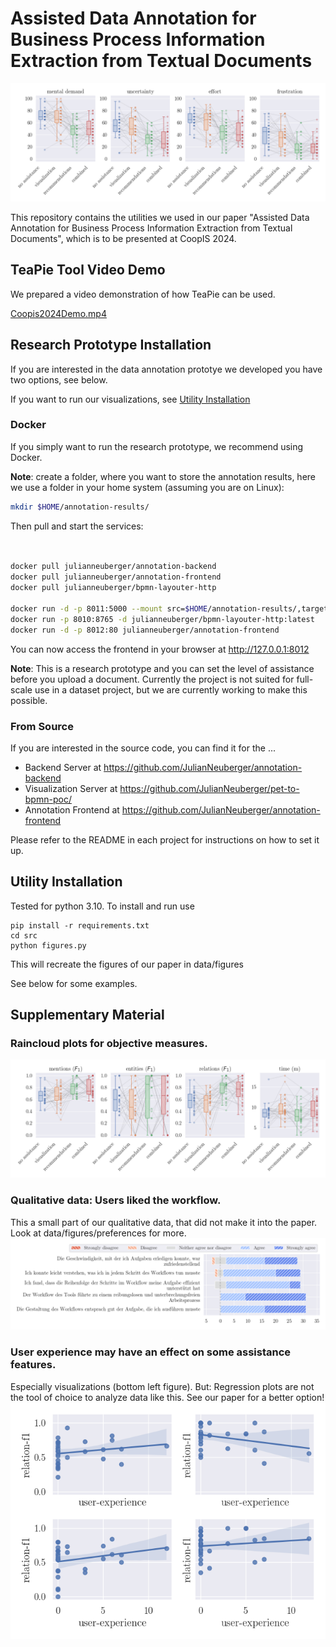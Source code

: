 # Assisted Data Annotation for Business Process Information Extraction from Textual Documents

![Raincloud plots for NASA-TLX data from our user study.](data/figures/tlx/combined.png)

This repository contains the utilities we used in our paper "Assisted Data Annotation for Business Process Information Extraction from Textual Documents", which is to be presented at CoopIS 2024.

## TeaPie Tool Video Demo 

We prepared a video demonstration of how TeaPie can be used.

[Coopis2024Demo.mp4](https://drive.google.com/file/d/1RBY6YDN42sue5i1Vfr5UejQ1C70UIqI5/view)

## Research Prototype Installation

If you are interested in the data annotation prototye we developed you have two options, see below.

If you want to run our visualizations, see [Utility Installation](#utility-installation)

### Docker

If you simply want to run the research prototype, we recommend using Docker. 

__Note__: create a folder, where you want to store the annotation results, here we use a folder in your home system (assuming you are on Linux):

```bash
mkdir $HOME/annotation-results/
```

Then pull and start the services:

```bash


docker pull julianneuberger/annotation-backend
docker pull julianneuberger/annotation-frontend
docker pull julianneuberger/bpmn-layouter-http

docker run -d -p 8011:5000 --mount src=$HOME/annotation-results/,target=/results,type=bind julianneuberger/annotation-backend
docker run -p 8010:8765 -d julianneuberger/bpmn-layouter-http:latest
docker run -d -p 8012:80 julianneuberger/annotation-frontend
```

You can now access the frontend in your browser at http://127.0.0.1:8012

__Note__: This is a research prototype and you can set the level of assistance before you upload a document. Currently the project is not suited for full-scale use in a dataset project, but we are currently working to make this possible.

### From Source

If you are interested in the source code, you can find it for the ...

- Backend Server at https://github.com/JulianNeuberger/annotation-backend
- Visualization Server at https://github.com/JulianNeuberger/pet-to-bpmn-poc/
- Annotation Frontend at https://github.com/JulianNeuberger/annotation-frontend

Please refer to the README in each project for instructions on how to set it up.

## Utility Installation

Tested for python 3.10. To install and run use

```ssh
pip install -r requirements.txt
cd src
python figures.py
```

This will recreate the figures of our paper in data/figures

See below for some examples.

## Supplementary Material

### Raincloud plots for objective measures.
![combined.png](data/figures/metrics/combined.png)

### Qualitative data: Users liked the workflow.

This a small part of our qualitative data, that did not make it into the paper. Look at data/figures/preferences for more.
![workflow.png](data/figures/preferences/workflow.png)

### User experience may have an effect on some assistance features.

Especially visualizations (bottom left figure). But: Regression plots are not the tool of choice to analyze data like this. See our paper for a better option! 
![combined.png](data/figures/metrics/correlation.png)
